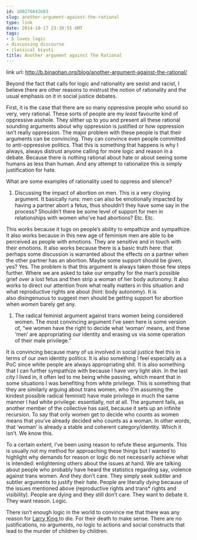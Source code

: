 ```yaml
---
id: 100276042603
slug: another-argument-against-the-rational
type: link
date: 2014-10-17 23:30:55 GMT
tags:
- b loves logic
- discussing discourse
- classical biyuti
title: Another argument against The Rational
---
```

link url: http://b.binaohan.org/blog/another-argument-against-the-rational/

<p>Beyond the fact that calls for logic and rationality are sexist and racist, I believe there are other reasons to mistrust the notion of rationality and the usual emphasis on it in social justice debates.</p>

<p>First, it is the case that there are so many oppressive people who sound so very, very rational. These sorts of people are my <em>least</em> favourite kind of oppressive asshole. They slither up to you and present all these rational sounding arguments about why oppression is justified or how oppression isn&#8217;t really oppression. The major problem with these people is that their arguments can be convincing. They can convince even people committed to anti-oppressive politics. That this is something that happens is why I always, always distrust anyone calling for more logic and reason in a debate. Because there is nothing rational about hate or about seeing some humans as less than human. And any attempt to rationalize this is simply justification for hate.</p>

<p>What are some examples of rationality used to oppress and silence?</p>

<ol><li>Discussing the impact of abortion on men. This is a very cloying argument. It basically runs: men can also be emotionally impacted by having a partner abort a fetus, thus shouldn&#8217;t they have some say in the process? Shouldn&#8217;t there be some level of support for men in relationships with women who&#8217;ve had abortions? Etc. Etc.</li>
</ol><p>This works because it tugs on people&#8217;s ability to empathize and sympathize. It also works because in this new age of feminism men are able to be perceived as people with emotions. They are sensitive and in touch with their emotions. It also works because there is a basic truth here: that perhaps some discussion is warranted about the effects on a partner when the other partner has an abortion. Maybe some support should be given, yes? Yes. The problem is that this argument is always taken those few steps further. Where we are asked to take our empathy for the man&#8217;s possible grief over a lost fetus and then strip a woman of her body autonomy. It also works to direct our attention from what really matters in this situation and what reproductive rights are about (hint: body autonomy). It is also disingenuous to suggest men should be getting support for abortion when <em>women</em> barely get any.</p>

<ol><li>The radical feminist argument against trans women being considered women. The most convincing argument I&#8217;ve seen here is some version of, &#8220;we women have the right to decide what &#8216;woman&#8217; means, and these &#8216;men&#8217; are appropriating our identity and erasing us via some operation of their male privilege.&#8221;</li>
</ol><p>It is convincing because many of us involved in social justice feel this in terms of our own identity politics. It is also something I feel especially as a PoC since white people are always appropriating shit. It is also something that I can further sympathize with because I have very light skin. In the last city I lived in, it often led to me being white passing, which meant that in some situations I was benefiting from white privilege. This is something that they are similarly arguing about trans women, who (I&#8217;m assuming the kindest possible radical feminist) have male privilege in much the same manner I had white privilege: essentially, not at all. The argument fails, as another member of the collective has said, because it sets up an infinite recursion. To say that only women get to decide who counts as women means that you&#8217;ve already decided who counts as a woman. In other words, that &#8216;woman&#8217; is already a stable and coherent category/identity. Which it isn&#8217;t. We know this.</p>

<p>To a certain extent, I&#8217;ve been using reason to refute these arguments. This is usually not my method for approaching these things but I wanted to highlight why demands for reason or logic do not necessarily achieve what is intended: enlightening others about the issues at hand. We are talking about people who probably have heard the statistics regarding say, violence against trans women. And they don&#8217;t care. They simply seek subtler and subtler arguments to justify their hate. People are literally <em>dying</em> because of the issues mentioned above (reproductive rights and trans* rights and visibility). People are dying and they still don&#8217;t care. They want to debate it. They want reason. Logic.</p>

<p>There isn&#8217;t enough logic in the world to convince me that there was any reason for <a href="http://goo.gl/l55cOz">Larry King </a>to die. For their death to make sense. There are no justifications, no arguments, no logic to actions and social constructs that lead to the murder of children by children.</p>